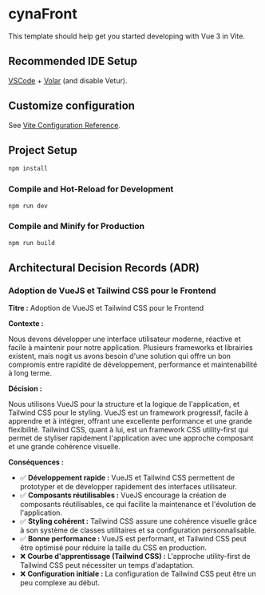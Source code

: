 # cynaFront

This template should help get you started developing with Vue 3 in Vite.

## Recommended IDE Setup

[VSCode](https://code.visualstudio.com/) + [Volar](https://marketplace.visualstudio.com/items?itemName=Vue.volar) (and disable Vetur).

## Customize configuration

See [Vite Configuration Reference](https://vite.dev/config/).

## Project Setup

```sh
npm install
```

### Compile and Hot-Reload for Development

```sh
npm run dev
```

### Compile and Minify for Production

```sh
npm run build
```

## Architectural Decision Records (ADR)

### Adoption de VueJS et Tailwind CSS pour le Frontend

**Titre :** Adoption de VueJS et Tailwind CSS pour le Frontend

**Contexte :**

Nous devons développer une interface utilisateur moderne, réactive et facile à maintenir pour notre application. Plusieurs frameworks et librairies existent, mais nogit        us avons besoin d'une solution qui offre un bon compromis entre rapidité de développement, performance et maintenabilité à long terme.

**Décision :**

Nous utilisons VueJS pour la structure et la logique de l'application, et Tailwind CSS pour le styling. VueJS est un framework progressif, facile à apprendre et à intégrer, offrant une excellente performance et une grande flexibilité. Tailwind CSS, quant à lui, est un framework CSS utility-first qui permet de styliser rapidement l'application avec une approche composant et une grande cohérence visuelle.

**Conséquences :**

*   ✅ **Développement rapide :** VueJS et Tailwind CSS permettent de prototyper et de développer rapidement des interfaces utilisateur.
*   ✅ **Composants réutilisables :** VueJS encourage la création de composants réutilisables, ce qui facilite la maintenance et l'évolution de l'application.
*   ✅ **Styling cohérent :** Tailwind CSS assure une cohérence visuelle grâce à son système de classes utilitaires et sa configuration personnalisable.
*   ✅ **Bonne performance :** VueJS est performant, et Tailwind CSS peut être optimisé pour réduire la taille du CSS en production.
*   ❌ **Courbe d'apprentissage (Tailwind CSS) :** L'approche utility-first de Tailwind CSS peut nécessiter un temps d'adaptation.
*   ❌ **Configuration initiale :** La configuration de Tailwind CSS peut être un peu complexe au début.



